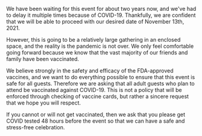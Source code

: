 We have been waiting for this event for about two years now, and we've had to delay it multiple times because of COVID-19. Thankfully, we are confident that we will be able to proceed with our desired date of November 13th, 2021.

However, this is going to be a relatively large gathering in an enclosed space, and the reality is the pandemic is not over. We only feel comfortable going forward because we know that the vast majority of our friends and family have been vaccinated.

We believe strongly in the safety and efficacy of the FDA-approved vaccines, and we want to do everything possible to ensure that this event is safe for all guests. Therefore we are asking that all adult guests who plan to attend be vaccinated against COVID-19. This is not a policy that will be enforced through checking of vaccine cards, but rather a sincere request that we hope you will respect.

If you cannot or will not get vaccinated, then we ask that you please get COVID tested 48 hours before the event so that we can have a safe and stress-free celebration.